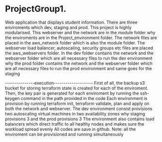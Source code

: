 # ProjectGroup1.
Web application that displays student information.
There are three enviroments which dev, staging and prod.
This project is highly modularised.
This webserver and the network are in the module folder why the enviroments are in the Project_environment folder.
The network files are placed in the aws_network folder which is also the module folder.
The webserver load balancer, autoscaling, security groups etc files are placed the aws_webservers folder.
In the dev folder contains the network and the webserver folder which are all necessary files to run the dev environment why
the prod folder contains the network and the webserver folder which are all necessary files to run the prod environment and same goes for the staging

---------------execution--------------------
First of all, the backup s3 bucket for storing terraform state is created for each of the enviroment.
Then, the key pair is generated for each enviroment by running the ssh-keygen command in the path provided in the code
Each environment is provision by running terraform init, terraform validate, plan and apply on both the network and webserver.
The dev environment consist provisions two autoscaling virtual machines in two availability zones why staging provisions 3 and the prod provisions 3
The environment also contains load balancers which direct traffic to all healthy nodes and makes sure the workload spread evenly
All codes are save in github.
Note: all the enviroment can be provisioned and running simultaneously

